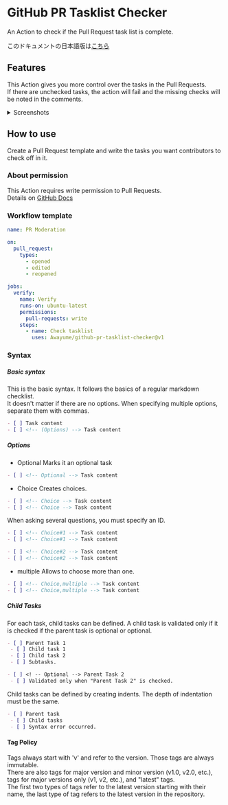 # GitHub PR Tasklist Checker
An Action to check if the Pull Request task list is complete.

このドキュメントの日本語版は[こちら](README_ja.md)

## Features
This Action gives you more control over the tasks in the Pull Requests.  
If there are unchecked tasks, the action will fail and the missing checks will be noted in the comments.

<details>
<summary>Screenshots</summary>

[![](https://github.com/Awayume/github-pr-tasklist-checker/assets/79361022/e5e79c5c-3054-424d-b895-f9e260e8bfcd)](#)
[![](https://github.com/Awayume/github-pr-tasklist-checker/assets/79361022/ca85fc0b-e34f-4284-9ea2-38c8870c8fb7)](#)
[![](https://github.com/Awayume/github-pr-tasklist-checker/assets/79361022/d19f6b77-b2be-4058-a5fe-02116163f362)](#)
[![](https://github.com/Awayume/github-pr-tasklist-checker/assets/79361022/157eb787-933d-4361-a6d7-82d55fb0778e)](#)
[![](https://github.com/Awayume/github-pr-tasklist-checker/assets/79361022/6f8a9fcb-dea6-4b35-89ef-1267440fb5df)](#)
[![](https://github.com/Awayume/github-pr-tasklist-checker/assets/79361022/054955d8-01ea-4dc7-846d-9d861e955aed)](#)

</details>

## How to use
Create a Pull Request template and write the tasks you want contributors to check off in it.

### About permission
This Action requires write permission to Pull Requests.  
Details on [GitHub Docs](https://docs.github.com/en/actions/using-jobs/assigning-permissions-to-jobs)

### Workflow template
```yaml
name: PR Moderation

on:
  pull_request:
    types:
      - opened
      - edited
      - reopened

jobs:
  verify:
    name: Verify
    runs-on: ubuntu-latest
    permissions:
      pull-requests: write
    steps:
      - name: Check tasklist
        uses: Awayume/github-pr-tasklist-checker@v1

```

### Syntax

##### Basic syntax
This is the basic syntax. It follows the basics of a regular markdown checklist.  
It doesn't matter if there are no options.
When specifying multiple options, separate them with commas.
```markdown
- [ ] Task content
- [ ] <!-- (Options) --> Task content
```

##### Options
- Optional
Marks it an optional task
```markdown
- [ ] <!-- Optional --> Task content
```

- Choice
Creates choices.
```markdown
- [ ] <!-- Choice --> Task content
- [ ] <!-- Choice --> Task content
```
When asking several questions, you must specify an ID.
```markdown
- [ ] <!-- Choice#1 --> Task content
- [ ] <!-- Choice#1 --> Task content

- [ ] <!-- Choice#2 --> Task content
- [ ] <!-- Choice#2 --> Task content
```

  - multiple
  Allows to choose more than one.
  ```markdown
  - [ ] <!-- Choice,multiple --> Task content
  - [ ] <!-- Choice,multiple --> Task content
  ```

##### Child Tasks
For each task, child tasks can be defined.
A child task is validated only if it is checked if the parent task is optional or optional.
```markdown
- [ ] Parent Task 1
 - [ ] Child task 1
 - [ ] Child task 2
 - [ ] Subtasks.

- [ ] <! -- Optional --> Parent Task 2
 - [ ] Validated only when "Parent Task 2" is checked.
```
Child tasks can be defined by creating indents. The depth of indentation must be the same.
```markdown
- [ ] Parent task
 - [ ] Child tasks
 - [ ] Syntax error occurred.
```

#### Tag Policy
Tags always start with 'v' and refer to the version. Those tags are always immutable.  
There are also tags for major version and minor version (v1.0, v2.0, etc.),
tags for major versions only (v1, v2, etc.), and "latest" tags.  
The first two types of tags refer to the latest version starting with their name, the last type of tag refers to the latest version in the repository.
